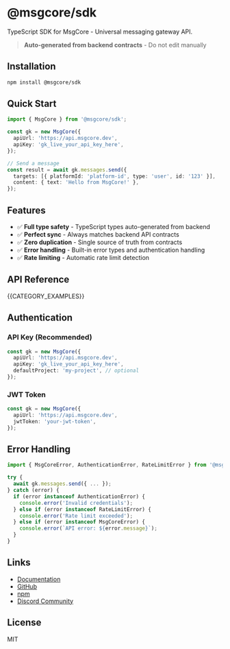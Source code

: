 # @msgcore/sdk

TypeScript SDK for MsgCore - Universal messaging gateway API.

> **Auto-generated from backend contracts** - Do not edit manually

## Installation

```bash
npm install @msgcore/sdk
```

## Quick Start

```typescript
import { MsgCore } from '@msgcore/sdk';

const gk = new MsgCore({
  apiUrl: 'https://api.msgcore.dev',
  apiKey: 'gk_live_your_api_key_here',
});

// Send a message
const result = await gk.messages.send({
  targets: [{ platformId: 'platform-id', type: 'user', id: '123' }],
  content: { text: 'Hello from MsgCore!' },
});
```

## Features

- ✅ **Full type safety** - TypeScript types auto-generated from backend
- ✅ **Perfect sync** - Always matches backend API contracts
- ✅ **Zero duplication** - Single source of truth from contracts
- ✅ **Error handling** - Built-in error types and authentication handling
- ✅ **Rate limiting** - Automatic rate limit detection

## API Reference

{{CATEGORY_EXAMPLES}}

## Authentication

### API Key (Recommended)

```typescript
const gk = new MsgCore({
  apiUrl: 'https://api.msgcore.dev',
  apiKey: 'gk_live_your_api_key_here',
  defaultProject: 'my-project', // optional
});
```

### JWT Token

```typescript
const gk = new MsgCore({
  apiUrl: 'https://api.msgcore.dev',
  jwtToken: 'your-jwt-token',
});
```

## Error Handling

```typescript
import { MsgCoreError, AuthenticationError, RateLimitError } from '@msgcore/sdk';

try {
  await gk.messages.send({ ... });
} catch (error) {
  if (error instanceof AuthenticationError) {
    console.error('Invalid credentials');
  } else if (error instanceof RateLimitError) {
    console.error('Rate limit exceeded');
  } else if (error instanceof MsgCoreError) {
    console.error(`API error: ${error.message}`);
  }
}
```

## Links

- [Documentation](https://docs.msgcore.dev)
- [GitHub](https://github.com/filipexyz/msgcore-sdk)
- [npm](https://www.npmjs.com/package/@msgcore/sdk)
- [Discord Community](https://discord.gg/bQPsvycW)

## License

MIT
